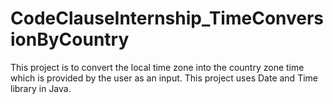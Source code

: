 # CodeClauseInternship_TimeConversionByCountry
This project is to convert the local time zone into the country zone time which is provided by the user as an input. This project uses Date and Time library in Java.
